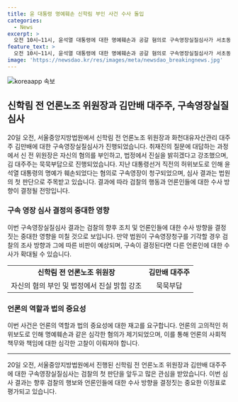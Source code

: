 ```yaml
---
title: 윤 대통령 명예훼손 신학림 부인 사건 수사 돌입
categories:
  - News
excerpt: >
  오전 10시~11시, 윤석열 대통령에 대한 명예훼손과 공갈 혐의로 구속영장실질심사가 서초동 서울중앙지법에서 진행됐다. 신학림 전 언론노조 위원장은 혐의를 부인하며 법정에서 진실을 밝히겠다고 강조했다. 화천대유자산관리 대주주 김만배씨도 뒷짐을 진 채 법정으로 향하는 모습이 포착됐다. 이들의 주된 혐의는 대선 직전 허위보도 대가로 1억6500만 원을 수수하고 이를 책값으로 위장했다는 것이며, 구속영장 발부 여부는 이르면 오늘 저녁에 결정될 것으로 보인다.
feature_text: >
  오전 10시~11시, 윤석열 대통령에 대한 명예훼손과 공갈 혐의로 구속영장실질심사가 서초동 서울중앙지법에서 진행됐다. 신학림 전 언론노조 위원장은 혐의를 부인하며 법정에서 진실을 밝히겠다고 강조했다. 화천대유자산관리 대주주 김만배씨도 뒷짐을 진 채 법정으로 향하는 모습이 포착됐다. 이들의 주된 혐의는 대선 직전 허위보도 대가로 1억6500만 원을 수수하고 이를 책값으로 위장했다는 것이며, 구속영장 발부 여부는 이르면 오늘 저녁에 결정될 것으로 보인다.
image: 'https://newsdao.kr/res/images/meta/newsdao_breakingnews.jpg'
---
```


<p><img src="https://newsdao.kr/res/images/meta/newsdao_breakingnews.jpg" alt="koreaapp 속보" /></p>

<h2 data-ke-size="size26">신학림 전 언론노조 위원장과 김만배 대주주, 구속영장실질심사</h2>

<p data-ke-size="size16">20일 오전, 서울중앙지방법원에서 신학림 전 언론노조 위원장과 화천대유자산관리 대주주 김만배에 대한 구속영장실질심사가 진행되었습니다. 취재진의 질문에 대답하는 과정에서 신 전 위원장은 자신의 혐의를 부인하고, 법정에서 진실을 밝히겠다고 강조했으며, 김 대주주는 묵묵부답으로 진행되었습니다. 지난 대통령선거 직전의 허위보도로 인해 윤석열 대통령의 명예가 훼손되었다는 혐의로 구속영장이 청구되었으며, 심사 결과는 법원의 첫 판단으로 주목받고 있습니다. 결과에 따라 검찰의 행동과 언론인들에 대한 수사 방향이 결정될 전망입니다. </p>

<h3 data-ke-size="size20">구속 영장 심사 결정의 중대한 영향</h3>

<p data-ke-size="size16">이번 구속영장실질심사 결과는 검찰의 향후 조치 및 언론인들에 대한 수사 방향을 결정짓는 중대한 영향을 미칠 것으로 보입니다. 만약 법원이 구속영장청구를 기각할 경우 검찰의 조사 방향과 그에 따른 비판이 예상되며, 구속이 결정된다면 다른 언론인에 대한 수사가 확대될 수 있습니다.</p>

<table>
    <tr>
        <td style="text-align: center; height: 17px;"><b>신학림 전 언론노조 위원장</b></td>
        <td style="text-align: center; height: 17px;"><b>김만배 대주주</b></td>
    </tr>
    <tr>
        <td style="text-align: center; height: 17px;">자신의 혐의 부인 및 법정에서 진실 밝힘 강조</td>
        <td style="text-align: center; height: 17px;">묵묵부답</td>
    </tr>
</table>

<h3 data-ke-size="size20">언론의 역할과 법의 중요성</h3>

<p data-ke-size="size16">이번 사건은 언론의 역할과 법의 중요성에 대한 재고를 요구합니다. 언론의 고의적인 허위보도로 인해 명예훼손과 같은 심각한 혐의가 제기되었으며, 이를 통해 언론의 사회적 책무와 책임에 대한 심각한 고찰이 이뤄져야 합니다.</p>

<hr>

<p data-ke-size="size16">20일 오전, 서울중앙지방법원에서 진행된 신학림 전 언론노조 위원장과 김만배 대주주에 대한 구속영장실질심사는 검찰의 첫 판단을 앞두고 많은 관심을 받았습니다. 이번 심사 결과는 향후 검찰의 행보와 언론인들에 대한 수사 방향을 결정짓는 중요한 이정표로 평가되고 있습니다. </p>

